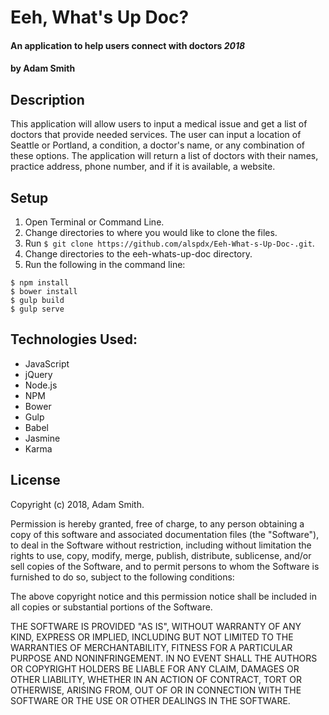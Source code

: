 # Eeh, What's Up Doc?

#### An application to help users connect with doctors _2018_

#### by **Adam Smith**

## Description

This application will allow users to input a medical issue and get a list of doctors that provide needed services. The user can input a location of Seattle or Portland, a condition, a doctor's name, or any combination of these options. The application will return a list of doctors with their names, practice address, phone number, and if it is available, a website. 

## Setup

  1. Open Terminal or Command Line.
  2. Change directories to where you would like to clone the files.
  3. Run
  `$ git clone https://github.com/alspdx/Eeh-What-s-Up-Doc-.git`.
  4. Change directories to the eeh-whats-up-doc directory.
  5. Run the following in the command line:
  ```
  $ npm install
  $ bower install
  $ gulp build
  $ gulp serve
  ```

## Technologies Used:
* JavaScript
* jQuery
* Node.js
* NPM
* Bower
* Gulp
* Babel
* Jasmine
* Karma


## License

Copyright (c) 2018, Adam Smith.

Permission is hereby granted, free of charge, to any person obtaining a copy of this software and associated documentation files (the "Software"), to deal in the Software without restriction, including without limitation the rights to use, copy, modify, merge, publish, distribute, sublicense, and/or sell copies of the Software, and to permit persons to whom the Software is furnished to do so, subject to the following conditions:

The above copyright notice and this permission notice shall be included in all copies or substantial portions of the Software.

THE SOFTWARE IS PROVIDED "AS IS", WITHOUT WARRANTY OF ANY KIND, EXPRESS OR IMPLIED, INCLUDING BUT NOT LIMITED TO THE WARRANTIES OF MERCHANTABILITY, FITNESS FOR A PARTICULAR PURPOSE AND NONINFRINGEMENT. IN NO EVENT SHALL THE AUTHORS OR COPYRIGHT HOLDERS BE LIABLE FOR ANY CLAIM, DAMAGES OR OTHER LIABILITY, WHETHER IN AN ACTION OF CONTRACT, TORT OR OTHERWISE, ARISING FROM, OUT OF OR IN CONNECTION WITH THE SOFTWARE OR THE USE OR OTHER DEALINGS IN THE SOFTWARE.
